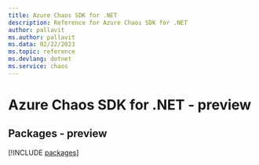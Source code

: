 ```yaml
---
title: Azure Chaos SDK for .NET
description: Reference for Azure Chaos SDK for .NET
author: pallavit
ms.author: pallavit
ms.data: 02/22/2023
ms.topic: reference
ms.devlang: dotnet
ms.service: chaos
---
```

# Azure Chaos SDK for .NET - preview
## Packages - preview
[!INCLUDE [packages](chaos-index.md)]
